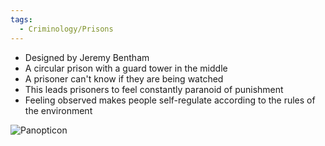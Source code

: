 ```yaml
---
tags:
  - Criminology/Prisons
---
```


- Designed by Jeremy Bentham
- A circular prison with a guard tower in the middle
- A prisoner can't know if they are being watched
- This leads prisoners to feel constantly paranoid of punishment
- Feeling observed makes people self-regulate according to the rules of the environment

![Panopticon](https://static01.nyt.com/images/2013/07/21/books/review/0721-bks-SHONEcover/0721-bks-SHONEcover-superJumbo.jpg)